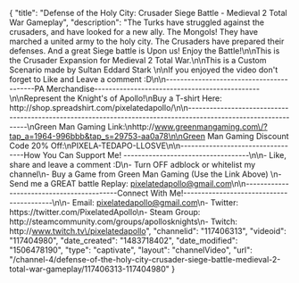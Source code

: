 {
    "title": "Defense of the Holy City: Crusader Siege Battle - Medieval 2 Total War Gameplay",
    "description": "The Turks have struggled against the crusaders, and have looked for a new ally.  The Mongols! They have marched a united army to the holy city.  The Crusaders have prepared their defenses.  And a great Siege battle is Upon us!  Enjoy the Battle!\n\nThis is the Crusader Expansion for Medieval 2 Total War.\n\nThis is a Custom Scenario made by Sultan Eddard Stark   \n\nIf you enjoyed the video don't forget to Like and Leave a comment :D\n\n-----------------------------------------PA Merchandise----------------------------------------------\n\nRepresent the Knight's of Apollo!\nBuy a T-shirt Here: http:\/\/shop.spreadshirt.com\/pixelatedapollo\/\n\n---------------------------------------------------------------------------------------------------------------\nGreen Man Gaming Link:\nhttp:\/\/www.greenmangaming.com\/?tap_a=1964-996bbb&tap_s=29753-aa0a78\n\nGreen Man Gaming Discount Code 20% Off:\nPIXELA-TEDAPO-LLOSVE\n\n----------------------------------How You Can Support Me! -----------------------------------\n\n- Like, share and leave a comment :D\n- Turn OFF adblock or whitelist my channel\n- Buy a Game from Green Man Gaming (Use the Link Above) \n- Send me a GREAT battle Replay: pixelatedapollo@gmail.com\n\n------------------------------------------Connect With Me!-----------------------------------------\n\n- Email: pixelatedapollo@gmail.com\n- Twitter: https:\/\/twitter.com\/PixelatedApollo\n- Steam Group:  http:\/\/steamcommunity.com\/groups\/apollosknights\n- Twitch: http:\/\/www.twitch.tv\/pixelatedapollo",
    "channelid": "117406313",
    "videoid": "117404980",
    "date_created": "1483718402",
    "date_modified": "1506478190",
    "type": "captivate",
    "layout": "channelVideo",
    "url": "\/channel-4\/defense-of-the-holy-city-crusader-siege-battle-medieval-2-total-war-gameplay\/117406313-117404980"
}